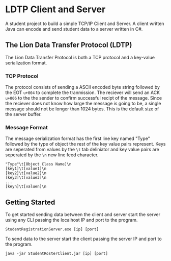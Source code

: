 # LDTP Client and Server
A student project to build a simple TCP/IP Client and Server. A client written Java can encode and send student data to a server written in C#.

## The Lion Data Transfer Protocol (LDTP)
The Lion Data Transfer Protocol is both a TCP protocol and a key-value serialization format.

### TCP Protocol
The protocol consists of sending a ASCII encoded byte string followed by the EOT `u+004` to complete the tranmission. The reciever will send an ACK `u+006` to the the sender to confirm successful recipt of the message. Since the reciever does not know how large the message is going to be, a single message should not be longer than 1024 bytes. This is the default size of the server buffer.

### Message Format
The message serialization format has the first line key named "Type" followed by the type of object the rest of the key value pairs represent. Keys are seperated from values by the `\t` tab deliniator and key value pairs are seperated by the `\n` new line feed character.

```
"Type"\t[Object Class Name]\n
[key1]\t[value1]\n
[key2]\t[value2]\n
[key3]\t[value3]\n
...
[keyn]\t[valuen]\n
```
## Getting Started
To get started sending data between the client and server start the server using any CLI passing the localhost IP and port to the program.
```
StudentRegistrationServer.exe [ip] [port]
```
To send data to the server start the client passing the server IP and port to the program.
```
java -jar StudentRosterClient.jar [ip] [port]
```
